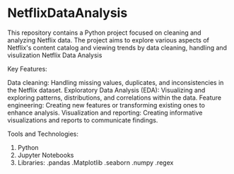 # NetflixDataAnalysis
This repository contains a Python project focused on cleaning and analyzing Netflix data. The project aims to explore various aspects of Netflix's content catalog and viewing trends by data cleaning, handling and visulization
Netflix Data Analysis

Key Features:

Data cleaning: Handling missing values, duplicates, and inconsistencies in the Netflix dataset.
Exploratory Data Analysis (EDA): Visualizing and exploring patterns, distributions, and correlations within the data.
Feature engineering: Creating new features or transforming existing ones to enhance analysis.
Visualization and reporting: Creating informative visualizations and reports to communicate findings.

Tools and Technologies:

1. Python
2. Jupyter Notebooks
3. Libraries:
      .pandas
      .Matplotlib
      .seaborn
      .numpy
      .regex
